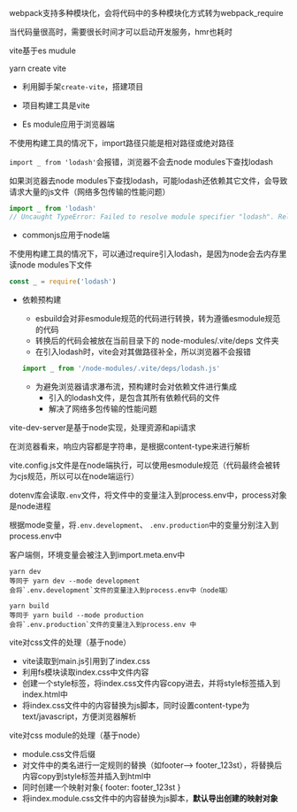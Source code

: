 webpack支持多种模块化，会将代码中的多种模块化方式转为webpack_require

当代码量很高时，需要很长时间才可以启动开发服务，hmr也耗时



vite基于es mudule



yarn create vite

- 利用脚手架`create-vite`，搭建项目
- 项目构建工具是vite



- Es module应用于浏览器端

不使用构建工具的情况下，import路径只能是相对路径或绝对路径

`import _ from 'lodash'`会报错，浏览器不会去node modules下查找lodash

如果浏览器去node modules下查找lodash，可能lodash还依赖其它文件，会导致请求大量的js文件（网络多包传输的性能问题）

```js
import _ from 'lodash'  
// Uncaught TypeError: Failed to resolve module specifier "lodash". Relative references must start with either "/", "./", or "../".
```



- commonjs应用于node端

不使用构建工具的情况下，可以通过require引入lodash，是因为node会去内存里读node modules下文件

```js
const _ = require('lodash')
```





- 依赖预构建

  - esbuild会对非esmodule规范的代码进行转换，转为遵循esmodule规范的代码
  - 转换后的代码会被放在当前目录下的 node-modules/.vite/deps 文件夹
  - 在引入lodash时，vite会对其做路径补全，所以浏览器不会报错

  ```js
  import _ from '/node-modules/.vite/deps/lodash.js'
  ```

  - 为避免浏览器请求瀑布流，预构建时会对依赖文件进行集成
    - 引入的lodash文件，是包含其所有依赖代码的文件
    - 解决了网络多包传输的性能问题





vite-dev-server是基于node实现，处理资源和api请求

在浏览器看来，响应内容都是字符串，是根据content-type来进行解析

vite.config.js文件是在node端执行，可以使用esmodule规范（代码最终会被转为cjs规范，所以可以在node端运行）





dotenv库会读取`.env`文件，将文件中的变量注入到process.env中，process对象是node进程

根据mode变量，将`.env.development`、  `.env.production`中的变量分别注入到process.env中

客户端侧，环境变量会被注入到import.meta.env中

```shell
yarn dev  
等同于 yarn dev --mode development
会将`.env.development`文件的变量注入到process.env中（node端） 
```

```shell
yarn build  
等同于 yarn build --mode production
会将`.env.production`文件的变量注入到process.env 中
```







vite对css文件的处理（基于node）

- vite读取到main.js引用到了index.css
- 利用fs模块读取index.css中文件内容
- 创建一个style标签，将index.css文件内容copy进去，并将style标签插入到index.html中
- 将index.css文件中的内容替换为js脚本，同时设置content-type为text/javascript，方便浏览器解析



vite对css module的处理（基于node）

- module.css文件后缀
- 对文件中的类名进行一定规则的替换（如footer--> footer_123st），将替换后内容copy到style标签并插入到html中
- 同时创建一个映射对象{ footer: footer_123st }
- 将index.module.css文件中的内容替换为js脚本，**默认导出创建的映射对象**
















